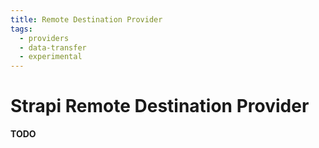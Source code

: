 ```yaml
---
title: Remote Destination Provider
tags:
  - providers
  - data-transfer
  - experimental
---
```


# Strapi Remote Destination Provider

**TODO**
